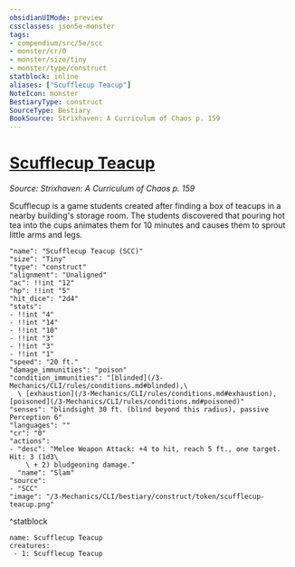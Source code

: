 ```yaml
---
obsidianUIMode: preview
cssclasses: json5e-monster
tags:
- compendium/src/5e/scc
- monster/cr/0
- monster/size/tiny
- monster/type/construct
statblock: inline
aliases: ["Scufflecup Teacup"]
NoteIcon: monster
BestiaryType: construct
SourceType: Bestiary
BookSource: Strixhaven: A Curriculum of Chaos p. 159
---
```

# [Scufflecup Teacup](3-Mechanics\CLI\bestiary\construct/scufflecup-teacup-scc.md)
*Source: Strixhaven: A Curriculum of Chaos p. 159*  

Scufflecup is a game students created after finding a box of teacups in a nearby building's storage room. The students discovered that pouring hot tea into the cups animates them for 10 minutes and causes them to sprout little arms and legs.

```statblock
"name": "Scufflecup Teacup (SCC)"
"size": "Tiny"
"type": "construct"
"alignment": "Unaligned"
"ac": !!int "12"
"hp": !!int "5"
"hit_dice": "2d4"
"stats":
- !!int "4"
- !!int "14"
- !!int "10"
- !!int "3"
- !!int "3"
- !!int "1"
"speed": "20 ft."
"damage_immunities": "poison"
"condition_immunities": "[blinded](/3-Mechanics/CLI/rules/conditions.md#blinded),\
  \ [exhaustion](/3-Mechanics/CLI/rules/conditions.md#exhaustion), [poisoned](/3-Mechanics/CLI/rules/conditions.md#poisoned)"
"senses": "blindsight 30 ft. (blind beyond this radius), passive Perception 6"
"languages": ""
"cr": "0"
"actions":
- "desc": "Melee Weapon Attack: +4 to hit, reach 5 ft., one target. Hit: 3 (1d3\
    \ + 2) bludgeoning damage."
  "name": "Slam"
"source":
- "SCC"
"image": "/3-Mechanics/CLI/bestiary/construct/token/scufflecup-teacup.png"
```
^statblock

```encounter-table
name: Scufflecup Teacup
creatures:
 - 1: Scufflecup Teacup
```